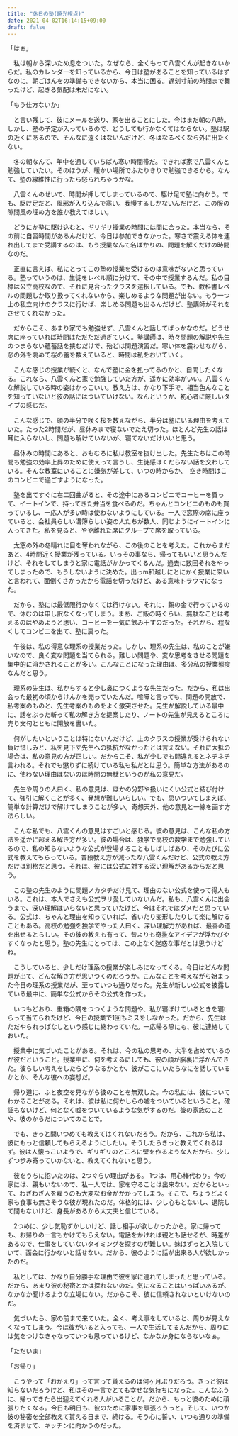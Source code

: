 ```yaml
---
title: "休日の塾(暁光視点)"
date: 2021-04-02T16:14:15+09:00
draft: false
---
```


「はぁ」

　私は朝から深いため息をついた。なぜなら、全くもって八雲くんが起きないからだ。私のカレンダーを知っているから、今日は塾があることを知っているはずなのに。朝ごはんをの準備もできないから、本当に困る。遅刻寸前の時間まで舞ったけど、起きる気配は未だにない。

「もう仕方ないか」

　と言い残して、彼にメールを送り、家を出ることにした。今はまだ朝の八時。しかし、塾の予定が入っているので、どうしても行かなくてはならない。塾は駅の近くにあるので、そんなに遠くはないんだけど、冬はなるべくなら外に出たくない。

　冬の朝なんて、年中を通していちばん寒い時間帯だ。できれば家で八雲くんと勉強していたい。そのほうが、暖かい場所でふたりきりで勉強できるから。なんて、塾の線維性に行ったら怒られちゃうかな。

　八雲くんのせいで、時間が押してしまっているので、駆け足で塾に向かう。でも、駆け足だと、風邪が入り込んで寒い。我慢するしかないんだけど、この服の隙間風の埋め方を誰か教えてほしい。

　どうにか塾に駆け込むと、ギリギリ授業の時間には間に合った。本当なら、その前に自習時間があるんだけど、今日は参加できなかった。寒さで震える体を連れ出してまで受講するのは、もう授業なんて名ばかりの、問題を解くだけの時間なのだ。

　正直に言えば、私にとってこの塾の授業を受けるのは意味がないと思っている。塾っていうのは、生徒をレベル順に分けて、その中で授業するんだ。私の目標は公立高校なので、それに見合ったクラスを選択している。でも、教科書レベルの問題しか取り扱ってくれないから、楽しめるような問題が出ない。もう一つ上の私立向けのクラスに行けば、楽しめる問題も出るんだけど、塾講師がそれをさせてくれなかった。

　だからこそ、あまり家でも勉強せず、八雲くんと話してばっかなのだ。どうせ席に座っていれば時間はただただ過ぎていく。塾講師は、時々問題の解説や先生のつまらない蘊蓄話を挟むだけで、殆どは問題演習だ。寒い体を震わせながら、窓の外を眺めて桜の蕾を数えていると、時間は私をおいていく。

　こんな感じの授業が続くと、なんで塾に金を払ってるのかと、自問したくなる。これなら、八雲くんと家で勉強していた方が、遥かに効率がいい。八雲くんな解説している時の姿はかっこいい。教え方は、かなり下手で、相当色んなことを知っていないと彼の話にはついていけない。なんというか、初心者に厳しいタイプの感じだ。

　こんな感じで、頭の半分で咲く桜を数えながら、半分は塾にいる理由を考えていた。たった2時間だが、昼休みまで寝ないでたえ切った。ほとんど先生の話は耳に入らないし、問題も解けていないが、寝てないだけいいと思う。

　昼休みの時間にあると、おもむろに私は教室を抜け出した。先生たちはこの時間も勉強の効率上昇のために使えって言うし、生徒感はくだらない話を交わしている。そんな教室にいることに嫌気が差して、いつの時からか、　空き時間はこのコンビニで過ごすようになった。

　塾を出てすぐに右二回曲がると、その途中にあるコンビニでコーヒーを買って、イートインで、持ってきた弁当を食べるのだ。ちゃんとコンビニのものも買っているし、一応人が多い時は使わないようにしている。一人で窓際の席に座っていると、会社員らしい溝簿らしい姿の人たちが数人、同じようにイートインに入ってきた。私を見ると、やや離れた席にグループで席を取っている。

　太窓の外の冬晴れに目を奪われながら、この後のことを考えた。これからまだあと、4時間近く授業が残っている。いっその事なら、帰ってもいいと思うんだけど、それをしてしまうと家に電話がかかってくるんだ。過去に数回それをやってしまったので、もうしないように決めた。出っm和越しにとにかく授業に来いと言われて、面倒くさかったから電話を切ったけど、ある意味トラウマになった。

　だから、塾には最低限行かなくては行けない。それに、親の金で行っているので、休むのは申し訳なくなってしまう。まあ、ご飯の時ぐらい、無駄なことは考えるのはやめようと思い、コーヒーを一気に飲み干すのだった。それから、程なくしてコンビニを出て、塾に戻った。

　午後は、私の得意な理系の授業だった。しかし、理系の先生は、私のことが嫌いなので、良く変な問題を当てられる。難しい問題や、変な思考をさせる問題を集中的に溶かされることが多い。こんなことになった理由は、多分私の授業態度なんだと思う。

　理系の先生は、私からすると少し鼻につくような先生だった。だから、私は出会った最初の頃からけんかを売っていたんだ。喧嘩と言っても、問題の開放で、私考案のものと、先生考案のものをよく激突させた。先生が解説している最中に、話をぶった斬って私の解き方を提案したり、ノートの先生が見えるところに売り文句とともに開放を書いた。

　何がしたいということは特にないんだけど、上のクラスの授業が受けられない負け惜しみと、私を見下す先生への抵抗がなかったとは言えない。それに大抵の場合は、私の意見の方が正しい。だからこそ、私が少しでも間違えるとネチネチ言われる。それでも懲りずに続けている私も私だとは思う。簡単な方法があるのに、使わない理由はないのは時間の無駄というのが私の意見だ。

　先生や周りの人曰く、私の意見は、ほかの分野や扱いにくい公式と結び付けて、強引に解くことが多く、発想が難しいらしい。でも、思いついてしまえば、簡単な計算だけで解けてしまうことが多い。奇想天外、他の意見と一線を画す方法らしい。

　こんな私でも、八雲くんの意見はすごいと感じる。彼の意見は、こんな私の方法を遥かに超える解き方が多い。彼の場合は、独学で高校の数学まで勉強しているので、私の知らないような公式が登場することもしばしばあり、そのたびに公式を教えてもらっている。普段教え方が減ったな八雲くんだけど、公式の教え方だけは別格だと思う。それは、彼には公式に対する深い理解があるからだと思う。

　この塾の先生のように問題ノカタチだけ見て、理由のない公式を使って得人もいる。これは、本人でさえも公式ヲリ愛していないんだ。私も、八雲くんに出会うまで、深い理解はいらないと思っていたけど、今はそれではダメだと思っている。公式は、ちゃんと理由を知っていれば、省いたり変形したりして楽に解けることもある。高校の勉強を独学でやった人曰く、深い理解力があれば、最善の道を出せるとらしい。その彼の教えも有って、昔よりも奇抜なアイデアが浮かびやすくなったと思う。塾の先生にとっては、この上なく迷惑な事だとは思うけどね。

　こうしていると、少しだけ理系の授業が楽しみになってくる。今日はどんな問題が出て、どんな解き方が思いつくのだろうか。こんなことを考えながら始まった今日の理系の授業だが、至っていつも通りだった。先生が新しい公式を披露している最中に、簡単な公式からその公式を作った。

　いつもどおり、重箱の隅をつつくような問題や、私が寝ぼけているときを寝tらって当てられたけど、今日の授業で1回もミスをしなかった。だから、先生はただやられっぱなしという感じに終わっていた。一応帰る際にも、彼に連絡しておいた。

　授業中に気づいたことがある。それは、今の私の思考の、大半を占めているのが彼だということ。授業中に、何を考えるにしても、彼の顔が脳裏に浮かんできた。彼らしい考えをしたらどうなるかとか、彼がここにいたらなにを話しているかとか、そんな彼への妄想だ。

　帰り道に、ふと夜空を見ながら彼のことを無双した。今の私には、彼についてわかることがある。それは、彼は私に何かしらの嘘をついているということ。確証もないけど、何となく嘘をついているような気がするのだ。彼の家族のことや、彼のからだについてのことで。

　でも、きっと問いつめても教えてはくれないだろう。だから、これから私は、彼にもっと信頼してもらえるようにしたい。そうしたらきっと教えてくれるはず。彼は人懐っこいようで、ギリギリのところに壁を作るような人だから、少しずつ歩み寄っていかないと、教えてくれないと思う。

　彼をうちに招いたのは、2つぐらい理由がある。
1つは、用心棒代わり。今の家には、親もいないので、私一人では、家を守ることは出来ない。だからといって、わざわざ人を雇うのも大変なお金がかかってしまう。そこで、ちょうどよく家も食事も無さそうな彼が現れたのだ。体格的には、少し心もとないし、退院して間もないけど、身長があるから大丈夫と信じている。

　2つめに、少し気恥ずかしいけど、話し相手が欲しかったから。家に帰っても、お帰りの一言もかけてもらえない。電話をかければ親とも話せるが、時差があるので、仕事をしていないタイミングを探すのが難しい。妹はずっと入院していて、面会に行かないと話せない。だから、彼のように話が出来る人が欲しかったのだ。

　私としては、かなり自分勝手な理由で彼を家に連れてしまったと思っている。だから、あまり彼の秘密とかは探れないのだ。気になることはいっぱいあるが、なかなか聞けるような立場にない。だからこそ、彼に信頼されないといけないのだ。

　気づいたら、家の前まで来ていた。全く、考え事をしていると、周りが見えなくなってしまう。今は彼がいると入っても、一人で生活してるんだから、周りには気をつけなきゃなっていつも思っているけど、なかなか身にならないなぁ。

「ただいま」

「お帰り」

　こうやって「おかえり」って言って貰えるのは何ヶ月ぶりだろう。きっと彼は知らないだろうけど、私はその一言でとても幸せな気持ちになった。こんなふうに、帰ってきたら出迎えてくれる人がいることが。だから、もっと彼のために頑張りたくなる。今日も明日も、彼のために家事を頑張ろうっと。そして、いつか彼の秘密を全部教えて貰える日まで、続ける。そう心に誓い、いつも通りの準備を済ませて、キッチンに向かうのだった。

